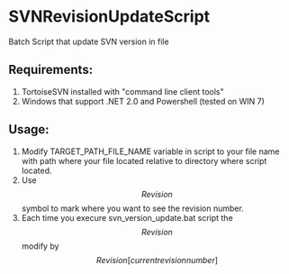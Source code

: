 # SVNRevisionUpdateScript
Batch Script that update SVN version in file

## Requirements:
1. TortoiseSVN installed with "command line client tools"
2. Windows that support .NET 2.0 and Powershell (tested on WIN 7)

## Usage:
1. Modify TARGET_PATH_FILE_NAME variable in script to your file name with path where your file located relative to directory where script located.
2. Use $$Revision $$ symbol to mark where you want to see the revision number.
3. Each time you execure svn_version_update.bat script the $$Revision $$ modify by $$Revision [current revision number]$$
